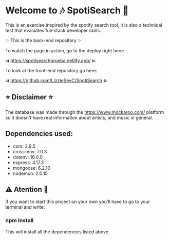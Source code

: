 <h1> Welcome to 🎶 SpotiSearch 🔎 </h1>

This is an exercise inspired by the spotify search tool, it is also a technical test that evaluates full-stack developer skills.

✨ This is the back-end repository ✨

To watch the page in action, go to the deploy right here:

⇉   https://spotisearchprueba.netlify.app/    ⇇

To look at the front-end repository go here:

⇉   https://github.com/LizzieSevC/SpotiSearch    ⇇

<h2> ⭐  Disclaimer ⭐ </h2>

The database was made through the https://www.mockaroo.com/ platform so it doesn't have real information about artists, and music in general.

<h2> Dependencies used: </h2>
<ul>
<li>cors: 2.8.5
<li>cross-env: 7.0.3
<li>dotenv: 16.0.0
<li>express: 4.17.3
<li>mongoose: 6.2.10
<li>nodemon: 2.0.15
</ul>

<h2> ⚠️ Atention 🚧 </h2>

If you want to start this project on your own you'll have to go to your terminal and write: <h3> npm install </h3>
This will install all the dependencies listed above.



